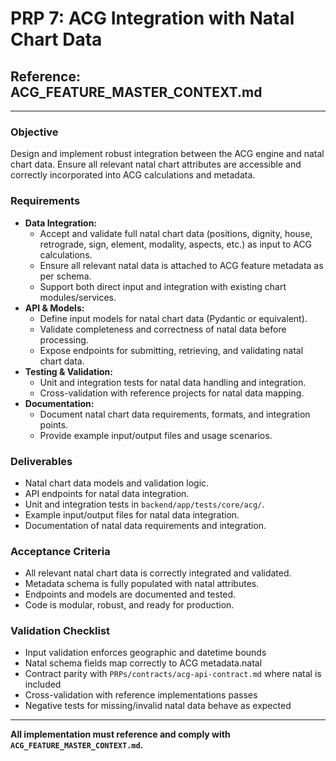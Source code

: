 # PRP 7: ACG Integration with Natal Chart Data

## Reference: ACG_FEATURE_MASTER_CONTEXT.md

---

### Objective
Design and implement robust integration between the ACG engine and natal chart data. Ensure all relevant natal chart attributes are accessible and correctly incorporated into ACG calculations and metadata.

### Requirements
- **Data Integration:**
  - Accept and validate full natal chart data (positions, dignity, house, retrograde, sign, element, modality, aspects, etc.) as input to ACG calculations.
  - Ensure all relevant natal data is attached to ACG feature metadata as per schema.
  - Support both direct input and integration with existing chart modules/services.
- **API & Models:**
  - Define input models for natal chart data (Pydantic or equivalent).
  - Validate completeness and correctness of natal data before processing.
  - Expose endpoints for submitting, retrieving, and validating natal chart data.
- **Testing & Validation:**
  - Unit and integration tests for natal data handling and integration.
  - Cross-validation with reference projects for natal data mapping.
- **Documentation:**
  - Document natal chart data requirements, formats, and integration points.
  - Provide example input/output files and usage scenarios.

### Deliverables
- Natal chart data models and validation logic.
- API endpoints for natal data integration.
- Unit and integration tests in `backend/app/tests/core/acg/`.
- Example input/output files for natal data integration.
- Documentation of natal data requirements and integration.

### Acceptance Criteria
- All relevant natal chart data is correctly integrated and validated.
- Metadata schema is fully populated with natal attributes.
- Endpoints and models are documented and tested.
- Code is modular, robust, and ready for production.

### Validation Checklist
- Input validation enforces geographic and datetime bounds
- Natal schema fields map correctly to ACG metadata.natal
- Contract parity with `PRPs/contracts/acg-api-contract.md` where natal is included
- Cross-validation with reference implementations passes
- Negative tests for missing/invalid natal data behave as expected

---
**All implementation must reference and comply with `ACG_FEATURE_MASTER_CONTEXT.md`.**
